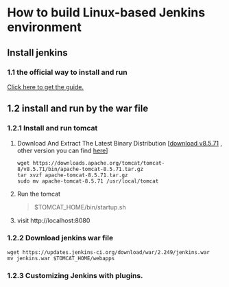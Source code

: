 # How to build Linux-based Jenkins environment

## Install jenkins

### 1.1 the official way to install and run

  [Click here to get the guide.](https://www.jenkins.io/doc/book/installing/linux/)

## 1.2 install and run by the war file

### 1.2.1 Install and run tomcat

1. Download And Extract The Latest Binary Distribution [[download v8.5.71](https://downloads.apache.org/tomcat/tomcat-8/v8.5.71/bin/apache-tomcat-8.5.71.tar.gz) , other version you can find [here](https://tomcat.apache.org/download-80.cgi?Preferred=https%3A%2F%2Fdownloads.apache.org%2F)]

   ```
   wget https://downloads.apache.org/tomcat/tomcat-8/v8.5.71/bin/apache-tomcat-8.5.71.tar.gz
   tar xvzf apache-tomcat-8.5.71.tar.gz
   sudo mv apache-tomcat-8.5.71 /usr/local/tomcat
   ```

2. Run the tomcat

   > $TOMCAT_HOME/bin/startup.sh

3. visit http://localhost:8080

### 1.2.2 Download jenkins war file

```
wget https://updates.jenkins-ci.org/download/war/2.249/jenkins.war
mv jenkins.war $TOMCAT_HOME/webapps
```

### 1.2.3 Customizing Jenkins with plugins.







